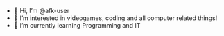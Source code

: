 - 👋 Hi, I’m @afk-user
- 👀 I’m interested in videogames, coding and all computer related things!
- 🌱 I’m currently learning Programming and IT

<!---
afk-user/afk-user is a ✨ special ✨ repository because its `README.md` (this file) appears on your GitHub profile.
You can click the Preview link to take a look at your changes.
--->

